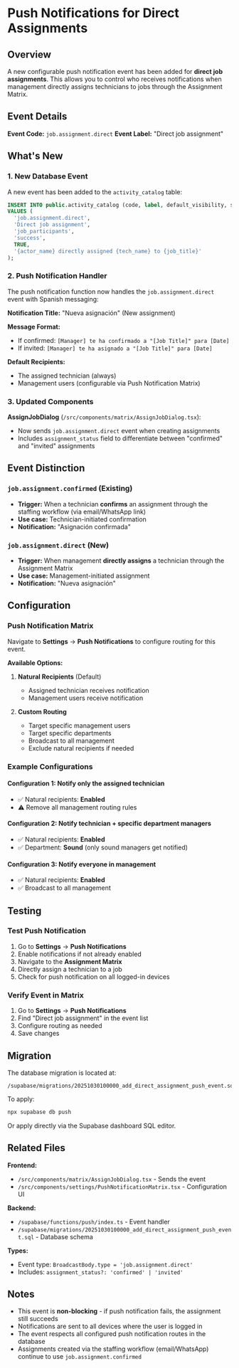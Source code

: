 # Push Notifications for Direct Assignments

## Overview

A new configurable push notification event has been added for **direct job assignments**. This allows you to control who receives notifications when management directly assigns technicians to jobs through the Assignment Matrix.

## Event Details

**Event Code:** `job.assignment.direct`
**Event Label:** "Direct job assignment"

## What's New

### 1. New Database Event

A new event has been added to the `activity_catalog` table:

```sql
INSERT INTO public.activity_catalog (code, label, default_visibility, severity, toast_enabled, template)
VALUES (
  'job.assignment.direct',
  'Direct job assignment',
  'job_participants',
  'success',
  TRUE,
  '{actor_name} directly assigned {tech_name} to {job_title}'
);
```

### 2. Push Notification Handler

The push notification function now handles the `job.assignment.direct` event with Spanish messaging:

**Notification Title:** "Nueva asignación" (New assignment)

**Message Format:**
- If confirmed: `[Manager] te ha confirmado a "[Job Title]" para [Date]`
- If invited: `[Manager] te ha asignado a "[Job Title]" para [Date]`

**Default Recipients:**
- The assigned technician (always)
- Management users (configurable via Push Notification Matrix)

### 3. Updated Components

**AssignJobDialog** (`/src/components/matrix/AssignJobDialog.tsx`):
- Now sends `job.assignment.direct` event when creating assignments
- Includes `assignment_status` field to differentiate between "confirmed" and "invited" assignments

## Event Distinction

### `job.assignment.confirmed` (Existing)
- **Trigger:** When a technician **confirms** an assignment through the staffing workflow (via email/WhatsApp link)
- **Use case:** Technician-initiated confirmation
- **Notification:** "Asignación confirmada"

### `job.assignment.direct` (New)
- **Trigger:** When management **directly assigns** a technician through the Assignment Matrix
- **Use case:** Management-initiated assignment
- **Notification:** "Nueva asignación"

## Configuration

### Push Notification Matrix

Navigate to **Settings** → **Push Notifications** to configure routing for this event.

**Available Options:**

1. **Natural Recipients** (Default)
   - Assigned technician receives notification
   - Management users receive notification

2. **Custom Routing**
   - Target specific management users
   - Target specific departments
   - Broadcast to all management
   - Exclude natural recipients if needed

### Example Configurations

#### Configuration 1: Notify only the assigned technician
- ✅ Natural recipients: **Enabled**
- ⚠️ Remove all management routing rules

#### Configuration 2: Notify technician + specific department managers
- ✅ Natural recipients: **Enabled**
- ✅ Department: **Sound** (only sound managers get notified)

#### Configuration 3: Notify everyone in management
- ✅ Natural recipients: **Enabled**
- ✅ Broadcast to all management

## Testing

### Test Push Notification

1. Go to **Settings** → **Push Notifications**
2. Enable notifications if not already enabled
3. Navigate to the **Assignment Matrix**
4. Directly assign a technician to a job
5. Check for push notification on all logged-in devices

### Verify Event in Matrix

1. Go to **Settings** → **Push Notifications**
2. Find "Direct job assignment" in the event list
3. Configure routing as needed
4. Save changes

## Migration

The database migration is located at:
```
/supabase/migrations/20251030100000_add_direct_assignment_push_event.sql
```

To apply:
```bash
npx supabase db push
```

Or apply directly via the Supabase dashboard SQL editor.

## Related Files

**Frontend:**
- `/src/components/matrix/AssignJobDialog.tsx` - Sends the event
- `/src/components/settings/PushNotificationMatrix.tsx` - Configuration UI

**Backend:**
- `/supabase/functions/push/index.ts` - Event handler
- `/supabase/migrations/20251030100000_add_direct_assignment_push_event.sql` - Database schema

**Types:**
- Event type: `BroadcastBody.type = 'job.assignment.direct'`
- Includes: `assignment_status?: 'confirmed' | 'invited'`

## Notes

- This event is **non-blocking** - if push notification fails, the assignment still succeeds
- Notifications are sent to all devices where the user is logged in
- The event respects all configured push notification routes in the database
- Assignments created via the staffing workflow (email/WhatsApp) continue to use `job.assignment.confirmed`
